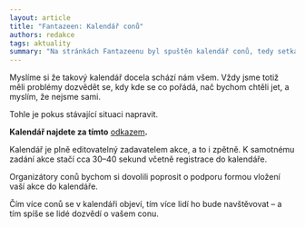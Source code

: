 ```yaml
---
layout: article
title: "Fantazeen: Kalendář conů"
authors: redakce
tags: aktuality
summary: "Na stránkách Fantazeenu byl spuštěn kalendář conů, tedy setkání příznivců ... inu, čehokoli, co si zaslouží davy příznivců :)"
---
```


Myslíme si že takový kalendář docela schází nám všem. Vždy jsme totiž měli problémy dozvědět se, kdy kde se co pořádá, nač bychom chtěli jet, a myslím, že nejsme sami.

Tohle je pokus stávající situaci napravit.

__Kalendář najdete za tímto__ [odkazem](http://www.fantazeen.bluefile.cz/?page_id=2621)__.__

Kalendář je plně editovatelný zadavatelem akce, a to i zpětně. K samotnému zadání akce stačí cca 30–40 sekund včetně registrace do kalendáře.

Organizátory conů bychom si dovolili poprosit o podporu formou vložení vaší akce do kalendáře.

Čím více conů se v kalendáři objeví, tím více lidí ho bude navštěvovat – a tím spíše se lidé dozvědí o vašem conu.
